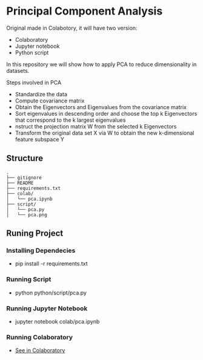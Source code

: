 # Principal Component Analysis

Original made in Colabotory, it will have two version:

* Colaboratory
* Jupyter notebook
* Python script

In this repository  we will show how to apply PCA to reduce dimensionality in datasets.

Steps involved in PCA

* Standardize the data
* Compute covariance matrix
* Obtain the Eigenvectors and Eigenvalues from the covariance matrix
* Sort eigenvalues in descending order and choose the top k Eigenvectors that correspond to the k largest eigenvalues
* nstruct the projection matrix W from the selected k Eigenvectors
* Transform the original data set X via W to obtain the new k-dimensional feature subspace Y

## Structure

```
.
├── gitignore 
├── README
├── requirements.txt
├── colab/
│   └── pca.ipynb
├── script/
│   └── pca.py
│   └── pca.png
```

## Runing Project

### Installing Dependecies

* pip install -r requirements.txt

### Running Script

* python python/script/pca.py

### Running Jupyter Notebook

* jupyter notebook colab/pca.ipynb

### Running Colaboratory

* [See in Colaboratory](https://colab.research.google.com/drive/1oF_GRtYW3AlXGwqSsQFMvW-AACh2HcRn)
